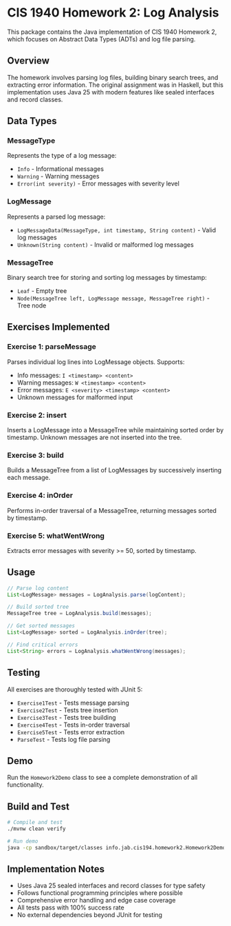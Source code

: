 # CIS 1940 Homework 2: Log Analysis

This package contains the Java implementation of CIS 1940 Homework 2, which focuses on Abstract Data Types (ADTs) and log file parsing.

## Overview

The homework involves parsing log files, building binary search trees, and extracting error information. The original assignment was in Haskell, but this implementation uses Java 25 with modern features like sealed interfaces and record classes.

## Data Types

### MessageType
Represents the type of a log message:
- `Info` - Informational messages
- `Warning` - Warning messages  
- `Error(int severity)` - Error messages with severity level

### LogMessage
Represents a parsed log message:
- `LogMessageData(MessageType, int timestamp, String content)` - Valid log messages
- `Unknown(String content)` - Invalid or malformed log messages

### MessageTree
Binary search tree for storing and sorting log messages by timestamp:
- `Leaf` - Empty tree
- `Node(MessageTree left, LogMessage message, MessageTree right)` - Tree node

## Exercises Implemented

### Exercise 1: parseMessage
Parses individual log lines into LogMessage objects. Supports:
- Info messages: `I <timestamp> <content>`
- Warning messages: `W <timestamp> <content>`
- Error messages: `E <severity> <timestamp> <content>`
- Unknown messages for malformed input

### Exercise 2: insert
Inserts a LogMessage into a MessageTree while maintaining sorted order by timestamp.
Unknown messages are not inserted into the tree.

### Exercise 3: build
Builds a MessageTree from a list of LogMessages by successively inserting each message.

### Exercise 4: inOrder
Performs in-order traversal of a MessageTree, returning messages sorted by timestamp.

### Exercise 5: whatWentWrong
Extracts error messages with severity >= 50, sorted by timestamp.

## Usage

```java
// Parse log content
List<LogMessage> messages = LogAnalysis.parse(logContent);

// Build sorted tree
MessageTree tree = LogAnalysis.build(messages);

// Get sorted messages
List<LogMessage> sorted = LogAnalysis.inOrder(tree);

// Find critical errors
List<String> errors = LogAnalysis.whatWentWrong(messages);
```

## Testing

All exercises are thoroughly tested with JUnit 5:
- `Exercise1Test` - Tests message parsing
- `Exercise2Test` - Tests tree insertion
- `Exercise3Test` - Tests tree building
- `Exercise4Test` - Tests in-order traversal
- `Exercise5Test` - Tests error extraction
- `ParseTest` - Tests log file parsing

## Demo

Run the `Homework2Demo` class to see a complete demonstration of all functionality.

## Build and Test

```bash
# Compile and test
./mvnw clean verify

# Run demo
java -cp sandbox/target/classes info.jab.cis194.homework2.Homework2Demo
```

## Implementation Notes

- Uses Java 25 sealed interfaces and record classes for type safety
- Follows functional programming principles where possible
- Comprehensive error handling and edge case coverage
- All tests pass with 100% success rate
- No external dependencies beyond JUnit for testing